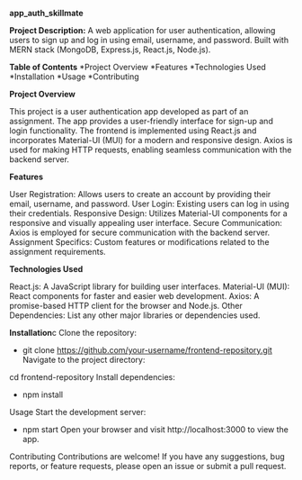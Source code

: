 **app_auth_skillmate**

**Project Description:**
A web application for user authentication, allowing users to sign up and log in using email, username, and password. Built with MERN stack (MongoDB, Express.js, React.js, Node.js).

**Table of Contents**
*Project Overview 
*Features 
*Technologies Used
*Installation
*Usage
*Contributing

**Project Overview**

This project is a user authentication app developed as part of an assignment. The app provides a user-friendly interface for sign-up and login functionality. The frontend is implemented using React.js and incorporates Material-UI (MUI) for a modern and responsive design. Axios is used for making HTTP requests, enabling seamless communication with the backend server.

**Features**

User Registration: Allows users to create an account by providing their email, username, and password.
User Login: Existing users can log in using their credentials.
Responsive Design: Utilizes Material-UI components for a responsive and visually appealing user interface.
Secure Communication: Axios is employed for secure communication with the backend server.
Assignment Specifics: Custom features or modifications related to the assignment requirements.

**Technologies Used**

React.js: A JavaScript library for building user interfaces.
Material-UI (MUI): React components for faster and easier web development.
Axios: A promise-based HTTP client for the browser and Node.js.
Other Dependencies: List any other major libraries or dependencies used.

**Installation**c
Clone the repository:

* git clone https://github.com/your-username/frontend-repository.git
Navigate to the project directory:

cd frontend-repository
Install dependencies:

* npm install

Usage
Start the development server:


* npm start
Open your browser and visit http://localhost:3000 to view the app.

Contributing
Contributions are welcome! If you have any suggestions, bug reports, or feature requests, please open an issue or submit a pull request.

